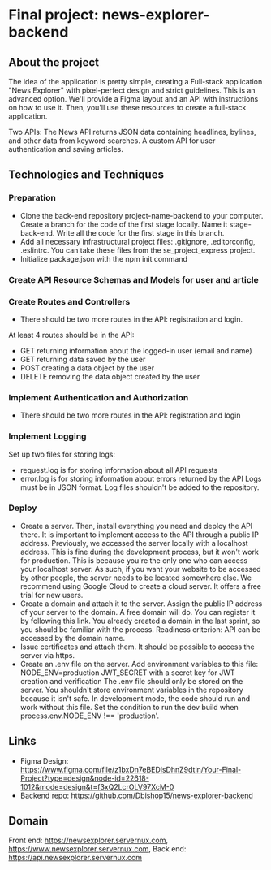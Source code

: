 # Final project: news-explorer-backend

## About the project

The idea of the application is pretty simple, creating a Full-stack application "News Explorer" with pixel-perfect design and strict guidelines. This is an advanced option. We'll provide a Figma layout and an API with instructions on how to use it. Then, you'll use these resources to create a full-stack application.

Two APIs:
The News API returns JSON data containing headlines, bylines, and other data from keyword searches.
A custom API for user authentication and saving articles.

## Technologies and Techniques

### Preparation

- Clone the back-end repository project-name-backend to your computer. Create a branch for the code of the first stage locally. Name it stage-back-end. Write all the code for the first stage in this branch.
- Add all necessary infrastructural project files: .gitignore, .editorconfig, .eslintrc. You can take these files from the se_project_express project.
- Initialize package.json with the npm init command

### Create API Resource Schemas and Models for user and article

### Create Routes and Controllers

- There should be two more routes in the API: registration and login.

At least 4 routes should be in the API:

- GET returning information about the logged-in user (email and name)
- GET returning data saved by the user
- POST creating a data object by the user
- DELETE removing the data object created by the user

### Implement Authentication and Authorization

- There should be two more routes in the API: registration and login

### Implement Logging

Set up two files for storing logs:

- request.log is for storing information about all API requests
- error.log is for storing information about errors returned by the API
  Logs must be in JSON format. Log files shouldn't be added to the repository.

### Deploy

- Create a server. Then, install everything you need and deploy the API there. It is important to implement access to the API through a public IP address. Previously, we accessed the server locally with a localhost address. This is fine during the development process, but it won't work for production. This is because you're the only one who can access your localhost server. As such, if you want your website to be accessed by other people, the server needs to be located somewhere else. We recommend using Google Cloud to create a cloud server. It offers a free trial for new users.
- Create a domain and attach it to the server. Assign the public IP address of your server to the domain. A free domain will do. You can register it by following this link. You already created a domain in the last sprint, so you should be familiar with the process. Readiness criterion: API can be accessed by the domain name.
- Issue certificates and attach them. It should be possible to access the server via https.
- Create an .env file on the server. Add environment variables to this file:
  NODE_ENV=production
  JWT_SECRET with a secret key for JWT creation and verification
  The .env file should only be stored on the server. You shouldn't store environment variables in the repository because it isn't safe.
  In development mode, the code should run and work without this file. Set the condition to run the dev build when process.env.NODE_ENV !== 'production'.

## Links

- Figma Design: https://www.figma.com/file/z1bxDn7eBEDlsDhnZ9dtin/Your-Final-Project?type=design&node-id=22618-1012&mode=design&t=f3xQ2LcrOLV97XcM-0
- Backend repo: https://github.com/Dbishop15/news-explorer-backend

## Domain

Front end: https://newsexplorer.servernux.com, https://www.newsexplorer.servernux.com,
Back end: https://api.newsexplorer.servernux.com
